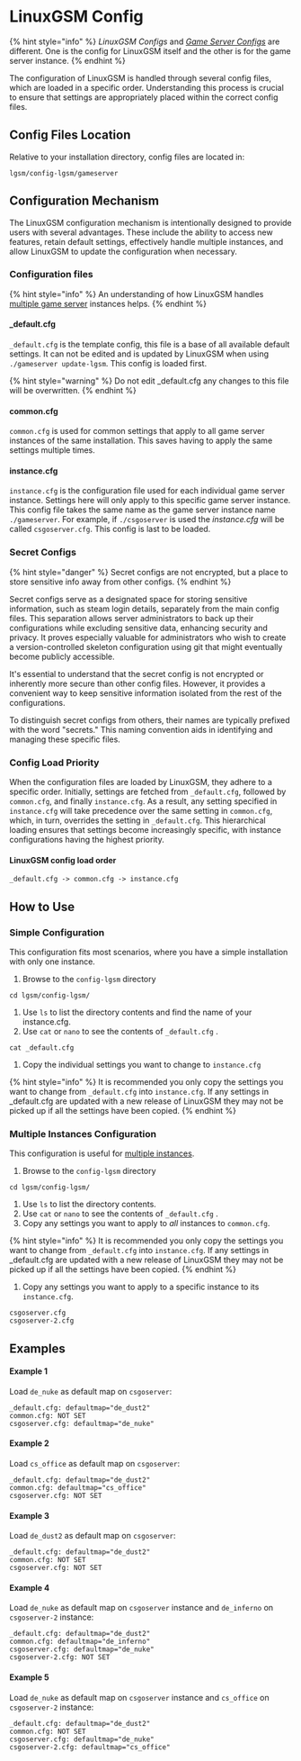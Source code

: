 # LinuxGSM Config

{% hint style="info" %}
_LinuxGSM Configs_ and [_Game Server Configs_](game-server-config.md) are different. One is the config for LinuxGSM itself and the other is for the game server instance.
{% endhint %}

The configuration of LinuxGSM is handled through several config files, which are loaded in a specific order. Understanding this process is crucial to ensure that settings are appropriately placed within the correct config files.

## Config Files Location

Relative to your installation directory, config files are located in:

```
lgsm/config-lgsm/gameserver
```

## Configuration Mechanism

The LinuxGSM configuration mechanism is intentionally designed to provide users with several advantages. These include the ability to access new features, retain default settings, effectively handle multiple instances, and allow LinuxGSM to update the configuration when necessary.

### Configuration files

{% hint style="info" %}
An understanding of how LinuxGSM handles [multiple game server](multiple-game-servers.md) instances helps.
{% endhint %}

#### \_default.cfg

`_default.cfg` is the template config, this file is a base of all available default settings. It can not be edited and is updated by LinuxGSM when using `./gameserver update-lgsm`. This config is loaded first.

{% hint style="warning" %}
Do not edit \_default.cfg any changes to this file will be overwritten.
{% endhint %}

#### common.cfg

`common.cfg` is used for common settings that apply to all game server instances of the same installation. This saves having to apply the same settings multiple times.

#### instance.cfg

`instance.cfg` is the configuration file used for each individual game server instance. Settings here will only apply to this specific game server instance. This config file takes the same name as the game server instance name `./gameserver`. For example, if `./csgoserver` is used the _instance.cfg_ will be called `csgoserver.cfg`. This config is last to be loaded.

### Secret Configs

{% hint style="danger" %}
Secret configs are not encrypted, but a place to store sensitive info away from other configs.
{% endhint %}

Secret configs serve as a designated space for storing sensitive information, such as steam login details, separately from the main config files. This separation allows server administrators to back up their configurations while excluding sensitive data, enhancing security and privacy. It proves especially valuable for administrators who wish to create a version-controlled skeleton configuration using git that might eventually become publicly accessible.

It's essential to understand that the secret config is not encrypted or inherently more secure than other config files. However, it provides a convenient way to keep sensitive information isolated from the rest of the configurations.

To distinguish secret configs from others, their names are typically prefixed with the word "secrets." This naming convention aids in identifying and managing these specific files.

### Config Load Priority

When the configuration files are loaded by LinuxGSM, they adhere to a specific order. Initially, settings are fetched from `_default.cfg`, followed by `common.cfg`, and finally `instance.cfg`. As a result, any setting specified in `instance.cfg` will take precedence over the same setting in `common.cfg`, which, in turn, overrides the setting in `_default.cfg`. This hierarchical loading ensures that settings become increasingly specific, with instance configurations having the highest priority.

#### LinuxGSM config load order

```
_default.cfg -> common.cfg -> instance.cfg
```

## How to Use

### Simple Configuration

This configuration fits most scenarios, where you have a simple installation with only one instance.

1. Browse to the `config-lgsm` directory

```
cd lgsm/config-lgsm/
```

1. Use `ls` to list the directory contents and find the name of your instance.cfg.
2. Use `cat` or `nano` to see the contents of `_default.cfg` .

```
cat _default.cfg
```

1. Copy the individual settings you want to change to `instance.cfg`

{% hint style="info" %}
It is recommended you only copy the settings you want to change from `_default.cfg` into `instance.cfg`. If any settings in \_default.cfg are updated with a new release of LinuxGSM they may not be picked up if all the settings have been copied.
{% endhint %}

### Multiple Instances Configuration

This configuration is useful for [multiple instances](multiple-game-servers.md#single-installation-with-multiple-instances).

1. Browse to the `config-lgsm` directory

```
cd lgsm/config-lgsm/
```

1. Use `ls` to list the directory contents.
2. Use `cat` or `nano` to see the contents of `_default.cfg` .
3. Copy any settings you want to apply to _all_ instances to `common.cfg`.

{% hint style="info" %}
It is recommended you only copy the settings you want to change from `_default.cfg` into `instance.cfg`. If any settings in \_default.cfg are updated with a new release of LinuxGSM they may not be picked up if all the settings have been copied.
{% endhint %}

1. Copy any settings you want to apply to a specific instance to its `instance.cfg`.

```
csgoserver.cfg
csgoserver-2.cfg
```

## Examples

#### Example 1

Load `de_nuke` as default map on `csgoserver`:

```
_default.cfg: defaultmap="de_dust2"
common.cfg: NOT SET
csgoserver.cfg: defaultmap="de_nuke"
```

#### Example 2

Load `cs_office` as default map on `csgoserver`:

```
_default.cfg: defaultmap="de_dust2"
common.cfg: defaultmap="cs_office"
csgoserver.cfg: NOT SET
```

#### Example 3

Load `de_dust2` as default map on `csgoserver`:

```
_default.cfg: defaultmap="de_dust2"
common.cfg: NOT SET
csgoserver.cfg: NOT SET
```

#### Example 4

Load `de_nuke` as default map on `csgoserver` instance and `de_inferno` on `csgoserver-2` instance:

```
_default.cfg: defaultmap="de_dust2"
common.cfg: defaultmap="de_inferno"
csgoserver.cfg: defaultmap="de_nuke"
csgoserver-2.cfg: NOT SET
```

#### Example 5

Load `de_nuke` as default map on `csgoserver` instance and `cs_office` on `csgoserver-2` instance:

```
_default.cfg: defaultmap="de_dust2"
common.cfg: NOT SET
csgoserver.cfg: defaultmap="de_nuke"
csgoserver-2.cfg: defaultmap="cs_office"
```
